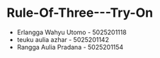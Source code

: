 # Rule-Of-Three---Try-On

+ Erlangga Wahyu Utomo - 5025201118
+ teuku aulia azhar - 5025201142
+ Rangga Aulia Pradana - 5025201154
